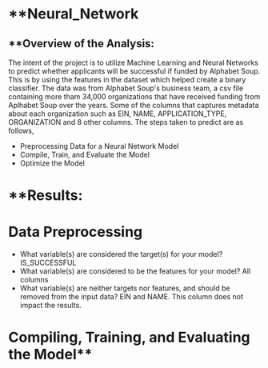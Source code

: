 # **Neural_Network

## **Overview of the Analysis:
The intent of the project is to utilize Machine Learning and Neural Networks to predict whether applicants will be successful if funded by Alphabet Soup. This is by using the features in the dataset which helped create a binary classifier. 
The data was from Alphabet Soup's business team, a csv file containing more tham 34,000 organizations that have received funding from Aplhabet Soup over the years. Some of the columns that captures metadata about each organization such as EIN, NAME, APPLICATION_TYPE, ORGANIZATION and 8 other columns. 
The steps taken to predict are as follows,
*  Preprocessing Data for a Neural Network Model
*  Compile, Train, and Evaluate the Model
*  Optimize the Model

# **Results:
# Data Preprocessing
* What variable(s) are considered the target(s) for your model? 
    IS_SUCCESSFUL
* What variable(s) are considered to be the features for your model?
    All columns 
* What variable(s) are neither targets nor features, and should be removed from the input data?
    EIN and NAME. This column does not impact the results. 


# Compiling, Training, and Evaluating the Model**
